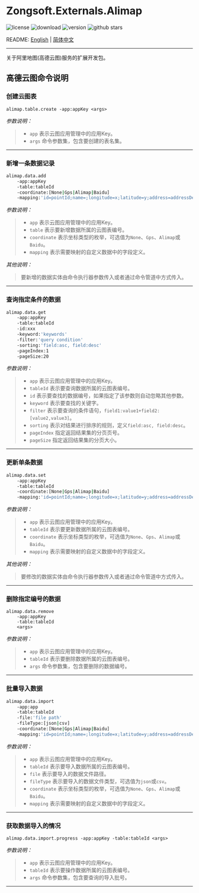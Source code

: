 ﻿# Zongsoft.Externals.Alimap

![license](https://img.shields.io/github/license/Zongsoft/Zongsoft.Externals.Alimap) ![download](https://img.shields.io/nuget/dt/Zongsoft.Externals.Alimap) ![version](https://img.shields.io/github/v/release/Zongsoft/Zongsoft.Externals.Alimap?include_prereleases) ![github stars](https://img.shields.io/github/stars/Zongsoft/Zongsoft.Externals.Alimap?style=social)

README: [English](https://github.com/Zongsoft/Zongsoft.Externals.Alimap/blob/master/README.md) | [简体中文](https://github.com/Zongsoft/Zongsoft.Externals.Alimap/blob/master/README-zh_CN.md)

-----

关于阿里地图(高德云图)服务的扩展开发包。


## 高德云图命令说明

### 创建云图表
`alimap.table.create -app:appKey <args>`

*参数说明：*
> - `app`	表示云图应用管理中的应用Key。
> - `args`	命令参数集，包含要创建的表名集。

-----

### 新增一条数据记录
```bash
alimap.data.add
	-app:appKey
	-table:tableId
	-coordinate:[None|Gps|Alimap|Baidu]
	-mapping:'id=pointId;name=;longitude=x;latitude=y;address=addressDetail'
```

*参数说明：*
> - `app`			表示云图应用管理中的应用Key。
> - `table`			表示要新增数据所属的云图表编号。
> - `coordinate`	表示坐标类型的枚举，可选值为`None`、`Gps`、`Alimap`或`Baidu`。
> - `mapping`		表示需要映射的自定义数据中的字段定义。

*其他说明：*
> 要新增的数据实体由命令执行器参数传入或者通过命令管道中方式传入。

-----

### 查询指定条件的数据
```bash
alimap.data.get
	-app:appKey
	-table:tableId
	-id:xxx
	-keyword:'keywords'
	-filter:'query condition'
	-sorting:'field:asc, field:desc'
	-pageIndex:1
	-pageSize:20
```

*参数说明：*
> - `app`			表示云图应用管理中的应用Key。
> - `tableId`		表示要查询数据所属的云图表编号。
> - `id`			表示要查找的数据编号，如果指定了该参数则自动忽略其他参数。
> - `keyword`		表示要查找的关键字。
> - `filter`		表示要查询的条件语句，`field1:value1+field2:[value2,value3]`。
> - `sorting`		表示对结果进行排序的规则，定义`field:asc, field:desc`。
> - `pageIndex`		指定返回结果集的分页页号。
> - `pageSize`		指定返回结果集的分页大小。

-----

### 更新单条数据
```bash
alimap.data.set
	-app:appKey
	-table:tableId
	-coordinate:[None|Gps|Alimap|Baidu]
	-mapping:'id=pointId;name=;longitude=x;latitude=y;address=addressDetail'
```

*参数说明：*
> - `app`			表示云图应用管理中的应用Key。
> - `tableId`		表示要更新数据所属的云图表编号。
> - `coordinate`	表示坐标类型的枚举，可选值为`None`、`Gps`、`Alimap`或`Baidu`。
> - `mapping`		表示需要映射的自定义数据中的字段定义。

*其他说明：*
> 要修改的数据实体由命令执行器参数传入或者通过命令管道中方式传入。

-----

### 删除指定编号的数据
```
alimap.data.remove
	-app:appKey
	-table:tableId
	<args>
```

*参数说明：*
> - `app`		表示云图应用管理中的应用Key。
> - `tableId`	表示要删除数据所属的云图表编号。
> - `args` 		命令参数集，包含要删除的数据编号。

-----

### 批量导入数据
```bash
alimap.data.import
	-app:app
	-table:tableId
	-file:'file path'
	-fileType:[json|csv]
	-coordinate:[None|Gps|Alimap|Baidu]
	-mapping:'id=pointId;name=;longitude=x;latitude=y;address=addressDetail'
```

*参数说明：*
> - `app`			表示云图应用管理中的应用Key。
> - `tableId`		表示要导入数据所属的云图表编号。
> - `file`			表示要导入的数据文件路径。
> - `fileType`		表示要导入的数据文件类型，可选值为`json`或`csv`。
> - `coordinate`	表示坐标类型的枚举，可选值为`None`、`Gps`、`Alimap`或`Baidu`。
> - `mapping`		表示需要映射的自定义数据中的字段定义。

-----

### 获取数据导入的情况
`alimap.data.import.progress -app:appKey -table:tableId <args>`

*参数说明：*
> - `app`		表示云图应用管理中的应用Key。
> - `tableId`	表示要操作数据所属的云图表编号。
> - `args`		命令参数集，包含要查询的导入批号。

-----
